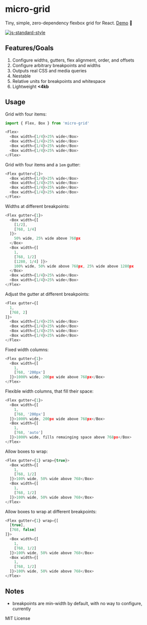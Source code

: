# micro-grid
Tiny, simple, zero-dependency flexbox grid for React. [Demo](http://estrattonbailey.com/micro-grid/) 🍻

[![js-standard-style](https://cdn.rawgit.com/feross/standard/master/badge.svg)](http://standardjs.com)

## Features/Goals
1. Configure widths, gutters, flex alignment, order, and offsets
2. Configure arbitrary breakpoints and widths
3. Outputs real CSS and media queries
4. Nestable
5. Relative units for breakpoints and whitespace
6. Lightweight **<4kb**

## Usage
Grid with four items:
```javascript
import { Flex, Box } from 'micro-grid'

<Flex>
  <Box width={1/4}>25% wide</Box>
  <Box width={1/4}>25% wide</Box>
  <Box width={1/4}>25% wide</Box>
  <Box width={1/4}>25% wide</Box>
</Flex>
```

Grid with four items and a `1em` gutter:
```javascript
<Flex gutter={1}>
  <Box width={1/4}>25% wide</Box>
  <Box width={1/4}>25% wide</Box>
  <Box width={1/4}>25% wide</Box>
  <Box width={1/4}>25% wide</Box>
</Flex>
```

Widths at different breakpoints:
```javascript
<Flex gutter={1}>
  <Box width={[
    [1/2],
    [768, 1/4]
  ]}>
    50% wide, 25% wide above 768px
  </Box>
  <Box width={[
    1,
    [768, 1/2]
    [1280, 1/4] ]}>
    100% wide, 50% wide above 768px, 25% wide above 1280px
  </Box>
  <Box width={1/4}>25% wide</Box>
  <Box width={1/4}>25% wide</Box>
</Flex>
```

Adjust the gutter at different breakpoints:
```javascript
<Flex gutter={[
  1,
  [768, 2]
]}>
  <Box width={1/4}>25% wide</Box>
  <Box width={1/4}>25% wide</Box>
  <Box width={1/4}>25% wide</Box>
  <Box width={1/4}>25% wide</Box>
</Flex>
```

Fixed width columns:
```javascript
<Flex gutter={1}>
  <Box width={[
    1,
    [768, '200px']
  ]}>1000% wide, 200px wide above 768px</Box>
</Flex>
```

Flexible width columns, that fill their space:
```javascript
<Flex gutter={1}>
  <Box width={[
    1,
    [768, '200px']
  ]}>1000% wide, 200px wide above 768px</Box>
  <Box width={[
    1,
    [768, 'auto']
  ]}>1000% wide, fills remainging space above 768px</Box>
</Flex>
```

Allow boxes to wrap:
```javascript
<Flex gutter={1} wrap={true}>
  <Box width={[
    1,
    [768, 1/2]
  ]}>100% wide, 50% wide above 768</Box>
  <Box width={[
    1,
    [768, 1/2]
  ]}>100% wide, 50% wide above 768</Box>
</Flex>
```

Allow boxes to wrap at different breakpoints:
```javascript
<Flex gutter={1} wrap={[
  [true],
  [768, false]
]}>
  <Box width={[
    1,
    [768, 1/2]
  ]}>100% wide, 50% wide above 768</Box>
  <Box width={[
    1,
    [768, 1/2]
  ]}>100% wide, 50% wide above 768</Box>
</Flex>
```

## Notes
- breakpoints are min-width by default, with no way to configure, currently

MIT License
